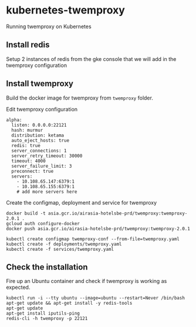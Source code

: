 # kubernetes-twemproxy

Running twemproxy on Kubernetes

## Install redis

Setup 2 instances of redis from the gke console that we will add in the twemproxy configuration

## Install twemproxy

Build the docker image for twemproxy from `twemproxy` folder.

Edit twemproxy configuration

```
alpha:
  listen: 0.0.0.0:22121
  hash: murmur
  distribution: ketama
  auto_eject_hosts: true
  redis: true
  server_connections: 1
  server_retry_timeout: 30000
  timeout: 4000
  server_failure_limit: 3
  preconnect: true
  servers:
    - 10.108.65.147:6379:1
    - 10.108.65.155:6379:1
    # add more servers here
```

Create the configmap, deployment and service for twemproxy

```
docker build -t asia.gcr.io/airasia-hotelsbe-prd/twemproxy:twemproxy-2.0.1 .
gcloud auth configure-docker
docker push asia.gcr.io/airasia-hotelsbe-prd/twemproxy:twemproxy-2.0.1

kubectl create configmap twemproxy-conf --from-file=twemproxy.yaml
kubectl create -f deployments/twemproxy.yaml
kubectl create -f services/twemproxy.yaml
```

## Check the installation

Fire up an Ubuntu container and check if twemproxy is working as expected.

```
kubectl run -i --tty ubuntu --image=ubuntu --restart=Never /bin/bash
apt-get update && apt-get install -y redis-tools
apt-get update
apt-get install iputils-ping
redis-cli -h twemproxy -p 22121
```


